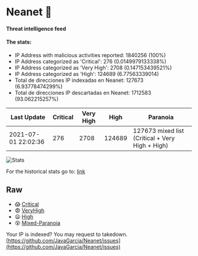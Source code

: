 # Neanet :hocho:
#### Threat intelligence feed
#### The stats:

- IP Address with malicious activities reported: 1840256 (100%)
- IP Address categorized as 'Critical':  276 (0.0149979133338%)
- IP Address categorized as 'Very High':  2708 (0.147153439521%)
- IP Address categorized as 'High':  124689 (6.77563339014)
- Total de direcciones IP indexadas en Neanet:  127673 (6.93778474299%)
- Total de direcciones IP descartadas en Neanet:  1712583 (93.062215257%)

| Last Update | Critical | Very High | High | Paranoia |
| --- | --- | --- | --- | --- |
| 2021-07-01 22:02:36 | 276 | 2708 | 124689 | 127673 mixed list (Critical + Very High + High)|

![Stats](https://docs.google.com/spreadsheets/d/e/2PACX-1vSnaNMIXVabIpDJjufMlzH7poXnshF3mgd8Is1g9ytUEzVsP5my4Trn8f-xkoLLQ38xpL3HtmUexLo6/pubchart?oid=501124687&format=image)

For the historical stats go to: [link](/stats.csv)
## Raw
- :scream: [Critical](https://raw.githubusercontent.com/JavaGarcia/Neanet/master/blacklists/neanet_critical.txt)
- :fearful: [VeryHigh](https://raw.githubusercontent.com/JavaGarcia/Neanet/master/blacklists/neanet_veryHigh.txtt)
- :frowning: [High](https://raw.githubusercontent.com/JavaGarcia/Neanet/master/blacklists/neanet_high.txt)
- :dizzy_face: [Mixed-Paranoia](https://raw.githubusercontent.com/JavaGarcia/Neanet/master/blacklists/neanet_all.txt)


Your IP is indexed? You may request to takedown. [https://github.com/JavaGarcia/Neanet/issues](https://github.com/JavaGarcia/Neanet/issues)














































































































































































































































































































































































































































































































































































































































































































































































































































































































































































































































































































































































































































































































































































































































































































































































































































































































































































































































































































































































































































































































































































































































































































































































































































































































































































































































































































































































































































































































































































































































































































































































































































































































































































































































































































































































































































































































































































































































































































































































































































































































































































































































































































































































































































































































































































































































































































































































































































































































































































































































































































































































































































































































































































































































































































































































































































































































































































































































































































































































































































































































































































































































































































































































































































































































































































































































































































































































































































































































































































































































































































































































































































































































































































































































































































































